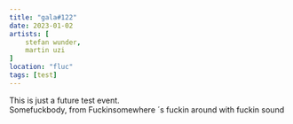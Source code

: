 ```yaml
---
title: "gala#122"
date: 2023-01-02
artists: [
    stefan wunder,
    martin uzi
]
location: "fluc"
tags: [test]
---
```

This is just a future test event.  
Somefuckbody, from Fuckinsomewhere ´s fuckin around with fuckin sound
